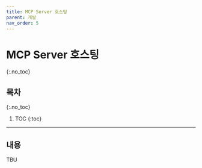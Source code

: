 ```yaml
---
title: MCP Server 호스팅
parent: 개발
nav_order: 5
---
```


# MCP Server 호스팅
{:.no_toc}

## 목차
{:.no_toc}

1. TOC
{:toc}

--- 

## 내용

TBU
